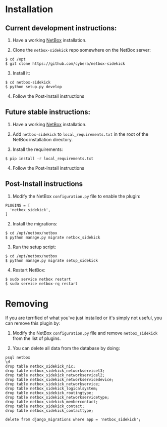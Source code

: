 # Installation

## Current development instructions:

1. Have a working [NetBox](https://netbox.readthedocs.io/en/stable/) installation.

2. Clone the `netbox-sidekick` repo somewhere on the NetBox server:

```shell
$ cd /opt
$ git clone https://github.com/cybera/netbox-sidekick
```

3. Install it:

```shell
$ cd netbox-sidekick
$ python setup.py develop
```

4. Follow the Post-Install instructions

## Future stable instructions:

1. Have a working [NetBox](https://netbox.readthedocs.io/en/stable/) installation.

2. Add `netbox-sidekick` to `local_requirements.txt` in the root of the NetBox
installation directory.

3. Install the requirements:

```shell
$ pip install -r local_requirements.txt
```

4. Follow the Post-Install instructions

## Post-Install instructions

1. Modify the NetBox `configuration.py` file to enable the plugin:

```
PLUGINS = [
  'netbox_sidekick',
]
```

2. Install the migrations:

```shell
$ cd /opt/netbox/netbox
$ python manage.py migrate netbox_sidekick
```

3. Run the setup script:

```shell
$ cd /opt/netbox/netbox
$ python manage.py migrate setup_sidekick
```

4. Restart NetBox:

```shell
$ sudo service netbox restart
$ sudo service netbox-rq restart
```

# Removing

If you are terrified of what you've just installed or it's simply not useful,
you can remove this plugin by:

1. Modify the NetBox `configuration.py` file and remove `netbox_sidekick` from
   the list of plugins.

2. You can delete all data from the database by doing:

```
psql netbox
\d
drop table netbox_sidekick_nic;
drop table netbox_sidekick_networkservicel3;
drop table netbox_sidekick_networkservicel2;
drop table netbox_sidekick_networkservicedevice;
drop table netbox_sidekick_networkservice;
drop table netbox_sidekick_logicalsystem;
drop table netbox_sidekick_routingtype;
drop table netbox_sidekick_networkservicetype;
drop table netbox_sidekick_membercontact;
drop table netbox_sidekick_contact;
drop table netbox_sidekick_contacttype;

delete from django_migrations where app = 'netbox_sidekick';
```
